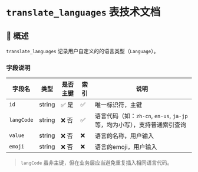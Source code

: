 # `translate_languages` 表技术文档

## 📄 概述

`translate_languages` 记录用户自定义的的语言类型（`Language`）。

### 字段说明

| 字段名     | 类型   | 是否主键 | 索引 | 说明                                                                     |
| ---------- | ------ | -------- | ---- | ------------------------------------------------------------------------ |
| `id`       | string | ✅ 是     | ✅    | 唯一标识符，主键                                                         |
| `langCode` | string | ❌ 否     | ✅    | 语言代码（如：`zh-cn`, `en-us`, `ja-jp` 等，均为小写），支持普通索引查询 |
| `value`    | string | ❌ 否     | ❌    | 语言的名称，用户输入                                                     |
| `emoji`    | string | ❌ 否     | ❌    | 语言的emoji，用户输入                                                    |

> `langCode` 虽非主键，但在业务层应当避免重复插入相同语言代码。
